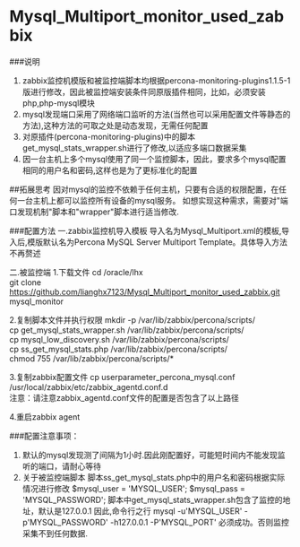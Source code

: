 # Mysql_Multiport_monitor_used_zabbix

###说明
1. zabbix监控机模版和被监控端脚本均根据percona-monitoring-plugins1.1.5-1版进行修改，因此被监控端安装条件同原版插件相同，比如，必须安装php,php-mysql模块   
2. mysql发现端口采用了网络端口监听的方法(当然也可以采用配置文件等静态的方法),这种方法的可取之处是动态发现，无需任何配置   
3. 对原插件(percona-monitoring-plugins)中的脚本get_mysql_stats_wrapper.sh进行了修改,以适应多端口数据采集   
4. 因一台主机上多个mysql使用了同一个监控脚本，因此，要求多个mysql配置相同的用户名和密码,这样也是为了更标准化的配置   

##拓展思考
因对mysql的监控不依赖于任何主机，只要有合适的权限配置，在任何一台主机上都可以监控所有设备的mysql服务。
如想实现这种需求，需要对"端口发现机制"脚本和"wrapper"脚本进行适当修改.


###配置方法
一.zabbix监控机导入模板
导入名为Mysql_Multiport.xml的模板,导入后,模版默认名为Percona MySQL Server Multiport Template。具体导入方法不再赘述

二.被监控端
1.下载文件
cd /oracle/lhx<br>
git clone https://github.com/lianghx7123/Mysql_Multiport_monitor_used_zabbix.git mysql_monitor<br>

2.复制脚本文件并执行权限
mkdir -p /var/lib/zabbix/percona/scripts/<br>
cp get_mysql_stats_wrapper.sh /var/lib/zabbix/percona/scripts/<br>
cp mysql_low_discovery.sh /var/lib/zabbix/percona/scripts/<br>
cp ss_get_mysql_stats.php /var/lib/zabbix/percona/scripts/<br>
chmod 755 /var/lib/zabbix/percona/scripts/*<br>

3.复制zabbix配置文件
cp userparameter_percona_mysql.conf /usr/local/zabbix/etc/zabbix_agentd.conf.d<br>
注意：请注意zabbix_agentd.conf文件的配置是否包含了以上路径<br>

4.重启zabbix agent

###配置注意事项：

1. 默认的mysql发现测了间隔为1小时.因此刚配置好，可能短时间内不能发现监听的端口，请耐心等待
2. 关于被监控端脚本
	脚本ss_get_mysql_stats.php中的用户名和密码根据实际情况进行修改
		$mysql_user = 'MYSQL_USER';
		$mysql_pass = 'MYSQL_PASSWORD';
	脚本中get_mysql_stats_wrapper.sh包含了监控的地址，默认是127.0.0.1
	因此,命令行之行 mysql -u'MYSQL_USER' -p'MYSQL_PASSWORD' -h127.0.0.1 -P'MYSQL_PORT' 必须成功。否则监控采集不到任何数据.


